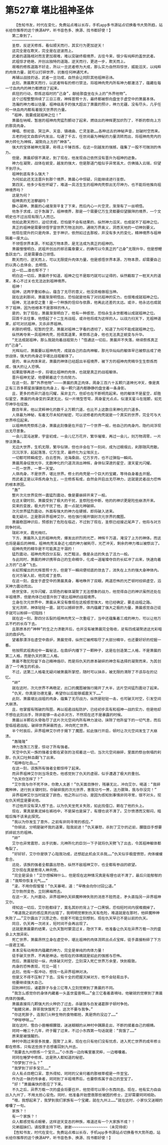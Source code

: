 # 第527章 堪比祖神圣体
        【告知书友，时代在变化，免费站点难以长存，手机app多书源站点切换看书大势所趋，站长给你推荐的这个换源APP，听书音色多、换源、找书都好使！】
       第二章到了。
       ———————————————————
       圣祭，反逆天修炼，看似顺天而行，其实行为更加逆天！
       这完全是在欺天，完全是在逆波而上。
       武者的道路相对而言更加艰难，难以突破终极境界，古往今来，很少有纯粹的盖世武者。
       武祖惊才绝艳，开创出独特的道路，逆天而行，更进一步，欺天而上。
       艰难的修炼道路不好走，所以一旦武者修为大成，那么实力自然将惊世，威能滔天，以纯粹的肉体力量，就可以打碎世界，抗衡任何神通咒术。
       再辅以战技的话，武者一旦功成，自然会让同阶其他祖神忌讳。
       此刻，萧晨欺天而行，以武者特有的修行禁法，将祖神肉壳内所有神力都激活了，蕴藏在每一寸血肉内的神力都燃烧了起来。
       疯狂的行动，祭炼这临时的“己身”，献给那盘坐在头上的“外界他物”。
       这个过程整整持续了三日三夜，神辉普照十方，最终都被祭向盘坐于虚空中的萧晨本体。
       浩瀚的神力难以估量，祖神级高手的强大超出了萧晨的预计，神力无疆，没有尽头，几乎任何一块血肉内都有着毁灭世界的力量。
       “祖神，我要成就祖神之位！”
       萧晨在呐喊，暂居的祖神肉壳猛烈颤动了起来，燃烧出的神辉更加炽烈了，不断的祭向上方的那具肉身。
       禅唱、祭祀音、哭泣声、天音、镇魂曲、亡灵圣歌……各种远古的神秘声音，划破时空而来。
       古老的经文自鼎炉内发出，勾通了千古，任世间最为神秘的力量流转而出，将祖神肉壳内的神力转化为神辉，凝聚向上方的“神体”。
       强大的宝体被神光笼罩，称得上千锤百炼，在这一刻越发的强撼，蕴集了一股不可揣测的伟力。
       但是，萧晨却很不满足，到了现在，他发现自己依然没有晋升为祖神的迹象。
       神力在凝聚，战体在蜕变，越发的强大，但是那道门槛似乎异常高大，仿佛插入云端，仰望不到尽头。
       祖神到底有多么强大？
       为何如此还无法晋升到那个境界，萧晨心中惊疑，只能继续进行圣祭。
       第四天，他多少有些怀疑了，难道一具活生生的祖神肉壳祭出无尽神力，也不能将他推向祖神境界吗？
       这是为何？
       祖神真的无法攀越吗？
       静心凝神，萧晨的心绪渐渐平复了下来，而后内心一片空灵，渐渐有了一丝明悟。
       他急于求成，过于急躁了。祖神境界，那是一个需要亿万生灵都要仰望膜拜的境界，一个文明史也不过出现有限几人而已。
       他如此欺天而行，迫切求成，恐怕是不会有结果的，纵然神力滔天，也成就不了祖神之位。
       真正的祖神是需要领悟宇宙世界万物法则的，通晓万界奥义，洞悉天地的一切神则要义。
       他现在提升的只是肉体，至于神识，依然如过去那般，并没有多大的变化，精神境界与祖神隔着一座大山。
       不领悟世界本源，不知道万物本质，是无法成为真正的祖神的。
       萧晨慢慢明白，武祖开创出的邪忌篇章要义，的确可以令真正的“己身”无限升华，但是想鲤鱼跃龙门，还是需要自己领悟。
       欺天而行，逆天而上，可以无限提升肉体力量，但是感悟世界本源，万物本质，却需要自己的以真心去体会、去明悟。
       这一切……谁也帮不了！
       明白这一切后，萧晨终于知道，祖神之位不是取巧就可以证得的，纵然截取了一桩天大的道果，本心不过关也无法达到祖神境界。
       祖神！
       祖神，这两字重如泰山，蕴含了无尽的意义，他没资格做祖当神。
       就在这刹那间，萧晨渐渐明悟出，恐怕就是他有了对抗祖神的实力，也很难成就祖神之位。
       祖神，无法承受之重！是一个种族的信仰与依靠，他离此还差的太远。或许，他永远也成就不了祖神，因为他根本不是那样的伟人。
       是的，到了现在，萧晨渐渐明白了，他有一种感觉，恐怕永生永世都难以成就祖神之位。
       回首千古往事，他想起了十二生肖战祖，或许他将成为这样的人。以战力扫天下，无祖神道果，却可对抗祖神，灭杀异界祖神。
       刹那的明悟，短暂的空灵，萧晨对祖神二字看的透彻了，知道了为何不能成就祖神之位。
       纵然再夺来一具祖神肉壳，抢得其道果，来祭炼己身，他也无法真正蜕变与升华。
       “无法成就祖神，那么我就向着战祖努力！”悟通这一切后，萧晨并不失落，继续祭炼真正的“己身”。
       光辉灿烂，萧晨要以祖神肉壳，成就自己的血肉神躯，那光华灿灿的躯体早已被祭出成了绝世战体，强大的肉身近乎堪比战祖躯体了。
       是的，单从肉体来说，萧晨的神体已经超出半祖境界，被下方的祖神肉壳精华生生祭炼而成，强大的让人恐惧。
       如果能够再进一步，将堪比祖神的肉体，也就是真正的战祖躯体。
       晋升祖神无望，他便朝着这个方向努力。
       在这一刻，那“外界他物”————萧晨的真正肉体，周身三百六十五颗穴道神光冲天，像是真正有三百多颗星辰镶嵌在肉身上，每一颗穴道内都静静的盘坐着一条身影。
       且，更多的奇异穴道在闪耀，虽非主穴，但却也在不断明亮起来。他的躯体不是星空，却胜似星空，萧晨的肉身变的深邃无比，似一片微型苍穹，周身星光点点。似漫天星斗在摇颤，如无尽神华在绽放。
       数百年来，他以灵粹神化的数千上万颗穴道，也比不上这数日来神化的穴道多。
       人体最为神秘，有着无尽未知的秘密，可以说修者的肉壳就是一个真实的世界，完全可与大世界呼应起来。
       以祖神肉壳祭炼己身，萧晨此刻像是在开启了一个世界一般，他自己的肉身内，隐约间浮现出无尽景象。
       一会儿混沌迷蒙，宇宙初成，一会儿亿万花开，繁华璀璨，再过一会儿，则万物凋零，一片惨淡萧条。
       无边大世界，生机无限，繁华似锦，但也许会在下一刻间，成为过眼烟云，刹那随风而散。
       沉沉浮浮，起起落落，亿万生灵，最终化为尘埃灰土。
       一切都可转瞬成空，白云苍狗，沧海桑田，亿万岁月，也不过弹指一瞬间。
       萧晨周身绽放光华，无数神化的穴道流淌出神辉，身体似深邃的星空，漫天星光闪耀。
       一花一世界，一草一天堂。
       人体肉身，不是世界，堪比世界。修士的肉壳是一个巨大的宝藏，等待自身着去开掘。
       而武者正是以淬炼肉身为主，一旦修炼有成，自然会开启出无尽神力，这就是武者战力恐怖的根本原因。
       “轰”
       整片次元世界突然一震猛烈震动，像是要崩碎开来了一般。
       在这关键时刻，萧晨受到了极大的干扰，圣祭险些中断，他的的神识更是险些崩溃开来。
       突来的变故，极大的干扰了他，差一点就元神破碎。
       次元世界猛烈震动，外面有强大的神力在硬撼，即将破入进来。
       毫无疑问，正是那异界祖神艾尔，他在强行揭开镇封次元世界的魔图。
       萧晨稳固神识后，预感到了危险在临近，不过到了现在，圣祭已经接近尾声了，他将与对方同争时间。
       瑞彩冲天，霞光绚烂。
       下方，萧晨所入主的祖神肉壳，爆发出炽烈的光芒，神辉千万道，淹没了上方的神体。而这也将是最后的神辉，祖神肉壳浑身近七成的神力被耗尽，光芒冲天，剩余的神力难以被祭出了。
       祖神肉壳的精华是不可能真正干涸的！
       猛烈震动，祖神肉壳四分五裂，光芒黯淡，像是永远的失去了活力一般。
       与此同时，萧晨的神识携带自己的生命精华，化成一道璀璨夺目的长虹冲了出来，快速向着上方的“己身”飞去。
       长虹照耀出的光辉普照十方，但是下一瞬间便彻底的敛去了，消失在上方的强大身神体内。
       在对方破入前，他完成了圣祭。
       在这一刻，盘坐于虚空中的萧晨真身，蓦地睁开了双眼，两道恐怖的光芒顿时绞碎虚空，滔天神力震动而出。
       绝世宝体，光华闪耀，古铜色的躯体凝聚了无法想象的战力，他觉得自己的神识虽然还处在半祖境界，但是肉体已经晋升到了堪比祖神的战祖境界。
       立身在次元世界中，萧晨从来没有像现在这般感觉强大，他已经确定，要走战祖之路。
       宝光流转，神体轻轻一震，就可以撼碎世界，体内蕴藏了强大之极的力量，萧晨感觉自己徒手就可以粉碎一切阻挡！
       就在这一刻，那四分五裂的祖神肉壳又一次重组了，当中还蕴集着三成的神力，可以让他万古不朽的长存下去。
       且那原本的“神种”的生之力溃散开后，也并没有被萧晨完全吸收，足有四成凝聚进这光彩暗淡的鼎炉内。
       望着那漂浮在虚空中鼎炉，萧晨觉得，纵然它被榨取尽了大部分精华，也还要好好的挖掘一番。
       他按照武祖真经中一篇秘法，在鼎炉内播下了一颗种子，这是在创造第二人格，不是萧晨的第二人格，而是仇天的第二人格。
       萧晨不敢犯险留下自己精神烙印，而是将仇天的原本破碎的神念有选择的凝聚而来，为其创造了一个再生的机会。
       不过，这第二人格毫无疑问被萧晨所掌控，随时可以抹杀，被无限的清除了不该存在的记忆。
       “砰”
       就在这时，次元世界不再稳定，出口的魔图被强行揭开了大半，这片空间猛烈震动了起来。
       “仇天，你真是功德无量，希望你以后能够威震天下……”
       此刻，萧晨堪比战祖的肉身，蕴集了无尽战力，纵然是轻轻一击，也可破灭时空，引发空间大崩溃。
       且，他掌握有残破的阵图，再以祖君战船防护，已经初步具有和祖神一战的实力，但是他却不想在此刻出手，除非能够一击必杀对方，不然现在还不是暴露的时候。
       萧晨以半颗石头骨吸尽了这片次元空间内所有神力波动，抹除了他所留下的一切气息，而后登临祖君战船，破碎世界屏蔽而去，冲向死亡世界。
       半个时辰后，异界祖神艾尔终于揭下了魔图，如此强行开启，顿时让次元空间发生了大崩溃。
       “轰隆隆”
       神力浩荡三万里，惊动了所有强者。
       天空中仇天一族的强者全都在紧张的注视着这一切，当次元空间崩碎，里面的祭台倒塌的刹那，仇天口吐鲜血翻飞了出来。
       “祖神在吐血……”
       在这一刻，该族所有强者全都惊呼了起来。
       而异界祖神艾尔则当场变色，他感觉到了仇天的虚弱，似乎遭遇了极大的重创。
       “仇天你怎样了？”
       “艾尔我与你不死不休，你欺人太甚！”仇天面目狰狞，残暴无比，冲向艾尔，喝道：“我碎魔种神，进行到关键时刻，你破碎我的次元世界，害我功亏一篑，法力骤降，我与你没完！”
       异界祖神艾尔当时就变了颜色，他之所以行动，是因为感知到事情非同寻常，很不对头，现在仇天明显是要讹他。
       不过他并没有深入想下去，以为仇天坐死关失败，如此找借口，赖在了他的头上。
       现在，果真是黄泥掉在裤裆中，不是屎也是屎了，有理也说不清了。艾尔愤懑而又郁闷，暗暗后悔不该来此探究。
       “我以为你发生了意外，之前有非同寻常的感应。”
       “你胡说，分明是破坏我的道果，阻我前进！”仇天暴怒，杀到了艾尔的近前，朦胧巨手想要抓碎前方的祖神。
       “砰”
       艾尔也异常震怒，出手抗衡，元神所化的巨剑一下子就将仇天劈飞了出去，令其祖神躯体都龟裂了。
       “好好好，艾尔你是铁了心阻我功成，还想趁此机会灭杀我……”仇天似乎极度愤怒，肉体缓缓愈合。
       远处，该族的强者全都露出怒色，纵然不敌祖神艾尔，也全都有参战的欲望。
       艾尔现在真是惹得人神共愤。
       “完全是误会！”艾尔想解释什么，但是现在这种情况真是有理也说不清了，最后只能郁郁的道：“我帮你恢复元气……”
       “滚，不用你假惺惺！”仇天暴喝，道：“早晚会向你讨回公道。”
       艾尔勃然变色，立刻拂袖而去。
       在这一天，九州震动，异界祖神仇天碎魔种神失败的消息不胫而走，矛头直指另一异界祖神艾尔。
       得知这一切后，艾尔脸都绿了，莫名其妙的背上了一口黑锅，恐怕短时间内很难摘掉了。
       “难道我之前的感应真的出错了，我明明觉察到仇天有危险，难道就是在那时，他碎魔种神失败了……”艾尔露出了沉思之色，但是不可能立刻想到，现在仇天早已不是以前的仇天。
       同日，仇天再一次闭关，短时间不会再出现了。
       这就是萧晨要的结果，让仇天暂时蒙混过关，隐伏下来，他准备让仇天在异界万载一次的盛会上大放异彩。
       死亡世界，萧晨昂然立身在虚空中，堪比祖神的肉体流转出点点宝辉，徒手直接粉碎了下方一座君王城。
       本本没有动用体内蕴藏的神力，完全是单纯的肉体力量！
       徒手破灭世界，不再是神话，他现在的体魄就是如此的强撼与恐怖。
       而后，萧晨轻轻一纵，肉体破灭时空，立刻深入死亡世界万余里，快到极致。
       肉身的恐怖表现，可见一斑！
       此刻，他有一股冲动，想找一名异界祖神对决。
       但是又不得不压制了下去，没有十全的把握灭掉对方，他不会轻易出手。
       他要继续强大自己。
       回到神村后，诸葛胖子与金三亿等人立刻觉察到了萧晨的不同。
       “我怎么感觉你的身体内藏着一头盖世蛮兽啊……”金三亿看着直嘀咕，他敏锐的觉察到了萧晨肉体的强横。
       萧晨直接将几颗强大的火种扔了过去，杀破狼与白发诸葛胖子顿时争抢。
       “骷髅兄弟，胖哥我快饿死了，这次不要与我争。”
       “你这死胖子，连我们火种生物的食物都抢，真是馋的没边了……”
       “咿呀咿呀……”
       就在这时，雪白小兽睡眼朦胧，迷迷糊糊的从神村中蹒跚走出，不断的揉着自己的眼睛。
       珂珂一睡三十几年，终于醒了过来，不过小东西第一句话就是：“我饿了……”
       原来是被饿醒的。
       神村中跑过来很多孩童，围聚了上来，现在也只有他们没有忧虑，进入死亡世界的成年修士都在修炼，只有这些孩子总想着回到九州去。
       “我要去九州祭炼一个宝贝……”小东西一边向嘴里塞灵粹，一边嘟囔着。
       珂珂在睡梦中修炼，这是熟人都知道的秘密。
       “你梦到了什么？”
       “我梦到了好多宝贝……”
       众人有点目瞪口呆，意外得知，珂珂的父亲叼着的那根草棍是一件至宝。
       作为这一脉的传承者，珂珂到了半祖境界后，也要祭炼属于自己的至宝了。
       “好！”萧晨痛快的答应了下来。
       不久之后，异界万载一次的盛会将要召开，他觉得可以带小东西同去。现在，他有实力自由出入九州了，不用太担心安危。同时，他准备开始营救那些被困的修士，正好需要珂珂相助。
       “哦，我想起来了，我梦到我们家族有一个宝藏，就在九州上……”就在这时，小家伙又迷糊的嘟囔了一句。
       家族？！
       有一个家族？！
       众人都感觉有点眼晕，这样逆天变态的种族，难道还有一个大家族不成？！
       兄弟姐妹们，请投票支持下吧，谢谢~~~~~~~~~~~~~~~~（未完待续）
       【告知书友，时代在变化，免费站点难以长存，手机app多书源站点切换看书大势所趋，站长给你推荐的这个换源APP，听书音色多、换源、找书都好使！】